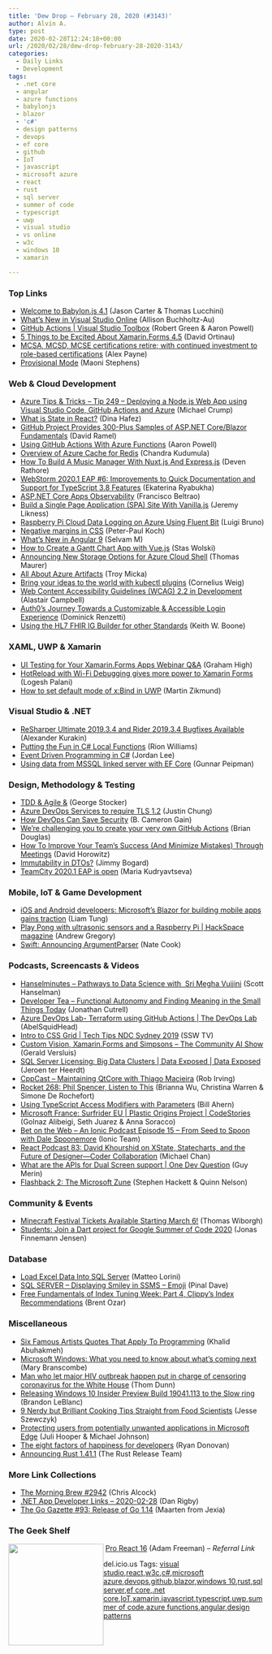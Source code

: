 ```yaml
---
title: 'Dew Drop – February 28, 2020 (#3143)'
author: Alvin A.
type: post
date: 2020-02-28T12:24:18+00:00
url: /2020/02/28/dew-drop-february-28-2020-3143/
categories:
  - Daily Links
  - Development
tags:
  - .net core
  - angular
  - azure functions
  - babylonjs
  - blazor
  - 'c#'
  - design patterns
  - devops
  - ef core
  - github
  - IoT
  - javascript
  - microsoft azure
  - react
  - rust
  - sql server
  - summer of code
  - typescript
  - uwp
  - visual studio
  - vs online
  - w3c
  - windows 10
  - xamarin

---
```

### <a name="top"></a>Top Links

  * <a href="https://blogs.windows.com/windowsdeveloper/2020/02/27/welcome-to-babylon-js-4-1/?WT.mc_id=DX_MVP4025064" target="_blank" rel="noopener noreferrer">Welcome to Babylon.js 4.1</a> (Jason Carter & Thomas Lucchini)
  * <a href="https://devblogs.microsoft.com/visualstudio/whats-new-in-visual-studio-online-feb-2020/" target="_blank" rel="noopener noreferrer">What’s New in Visual Studio Online</a> (Allison Buchholtz-Au)
  * <a href="https://channel9.msdn.com/Shows/Visual-Studio-Toolbox/GitHub-Actions?WT.mc_id=DX_MVP4025064" target="_blank" rel="noopener noreferrer">GitHub Actions | Visual Studio Toolbox</a> (Robert Green & Aaron Powell)
  * <a href="https://devblogs.microsoft.com/xamarin/xamarin-forms-4-5/" target="_blank" rel="noopener noreferrer">5 Things to be Excited About Xamarin.Forms 4.5</a> (David Ortinau)
  * <a href="https://www.microsoft.com/en-us/learning/community-blog-post.aspx?BlogId=8&Id=375282" target="_blank" rel="noopener noreferrer">MCSA, MCSD, MCSE certifications retire; with continued investment to role-based certifications</a> (Alex Payne)
  * <a href="https://devblogs.microsoft.com/dotnet/provisional-mode/" target="_blank" rel="noopener noreferrer">Provisional Mode</a> (Maoni Stephens)



### <a name="web"></a>Web & Cloud Development

  * <a href="https://microsoft.github.io/AzureTipsAndTricks/blog/tip249.html" target="_blank" rel="noopener noreferrer">Azure Tips & Tricks &#8211; Tip 249 &#8211; Deploying a Node.js Web App using Visual Studio Code, GitHub Actions and Azure</a> (Michael Crump)
  * <a href="https://medium.com/@deedee8/what-is-state-in-react-7e4ba938df23" target="_blank" rel="noopener noreferrer">What is State in React?</a> (Dina Hafez)
  * <a href="https://visualstudiomagazine.com/articles/2020/02/27/aspnet-core-fundamentals.aspx" target="_blank" rel="noopener noreferrer">GitHub Project Provides 300-Plus Samples of ASP.NET Core/Blazor Fundamentals</a> (David Ramel)
  * <a href="https://dev.to/azure/using-github-actions-with-azure-functions-158p" target="_blank" rel="noopener noreferrer">Using GitHub Actions With Azure Functions</a> (Aaron Powell)
  * <a href="https://www.red-gate.com/simple-talk/dotnet/net-development/overview-of-azure-cache-for-redis/" target="_blank" rel="noopener noreferrer">Overview of Azure Cache for Redis</a> (Chandra Kudumula)
  * <a href="https://www.smashingmagazine.com/2020/02/music-manager-nuxtjs-expressjs/" target="_blank" rel="noopener noreferrer">How To Build A Music Manager With Nuxt.js And Express.js</a> (Deven Rathore)
  * <a href="https://blog.jetbrains.com/webstorm/2020/02/webstorm-2020-1-eap-6/" target="_blank" rel="noopener noreferrer">WebStorm 2020.1 EAP #6: Improvements to Quick Documentation and Support for TypeScript 3.8 Features</a> (Ekaterina Ryabukha)
  * <a href="https://devblogs.microsoft.com/aspnet/observability-asp-net-core-apps/" target="_blank" rel="noopener noreferrer">ASP.NET Core Apps Observability</a> (Francisco Beltrao)
  * <a href="https://www.codeproject.com/Articles/5260756/Build-a-Single-Page-Application-SPA-Site-With-Vani" target="_blank" rel="noopener noreferrer">Build a Single Page Application (SPA) Site With Vanilla.js</a> (Jeremy Likness)
  * <a href="https://hackernoon.com/raspberry-pi-cloud-data-logging-on-azure-using-fluent-bit-m39i3yhf?source=rss" target="_blank" rel="noopener noreferrer">Raspberry Pi Cloud Data Logging on Azure Using Fluent Bit</a> (Luigi Bruno)
  * <a href="http://www.quirksmode.org/blog/archives/2020/02/negative_margin.html" target="_blank" rel="noopener noreferrer">Negative margins in CSS</a> (Peter-Paul Koch)
  * <a href="https://www.syncfusion.com/blogs/post/whats-new-in-angular-9.aspx" target="_blank" rel="noopener noreferrer">What’s New in Angular 9</a> (Selvam M)
  * <a href="https://www.codeproject.com/Articles/5260671/How-to-Create-a-Gantt-Chart-App-with-Vue-js" target="_blank" rel="noopener noreferrer">How to Create a Gantt Chart App with Vue.js</a> (Stas Wolski)
  * <a href="https://techcommunity.microsoft.com/t5/itops-talk-blog/announcing-new-storage-options-for-azure-cloud-shell/ba-p/1189323" target="_blank" rel="noopener noreferrer">Announcing New Storage Options for Azure Cloud Shell</a> (Thomas Maurer)
  * <a href="https://newsignature.com/articles/all-about-azure-artifacts/" target="_blank" rel="noopener noreferrer">All About Azure Artifacts</a> (Troy Micka)
  * <a href="https://kubernetes.io/blog/2020/02/28/bring-your-ideas-to-the-world-with-kubectl-plugins/" target="_blank" rel="noopener noreferrer">Bring your ideas to the world with kubectl plugins</a> (Cornelius Weig)
  * <a href="https://www.w3.org/blog/2020/02/wcag-22-in-development/" target="_blank" rel="noopener noreferrer">Web Content Accessibility Guidelines (WCAG) 2.2 in Development</a> (Alastair Campbell)
  * <a href="https://auth0.com/blog/auth0s-journey-towards-a-customizable-and-accessible-login-experience/" target="_blank" rel="noopener noreferrer">Auth0’s Journey Towards a Customizable & Accessible Login Experience</a> (Dominick Renzetti)
  * <a href="http://feedproxy.google.com/~r/MotorcycleGuy/~3/9h7VS8VewIk/using-hl7-fhir-ig-builder-for-other.html" target="_blank" rel="noopener noreferrer">Using the HL7 FHIR IG Builder for other Standards</a> (Keith W. Boone)



### <a name="silverlight"></a>XAML, UWP & Xamarin

  * <a href="https://www.syncfusion.com/blogs/post/ui-testing-for-your-xamarin-forms-apps-webinar-qa.aspx" target="_blank" rel="noopener noreferrer">UI Testing for Your Xamarin.Forms Apps Webinar Q&A</a> (Graham High)
  * <a href="https://logeshpalani.blogspot.com/2020/02/hotreload-with-wi-fi-debugging-gives.html" target="_blank" rel="noopener noreferrer">HotReload with Wi-Fi Debugging gives more power to Xamarin Forms</a> (Logesh Palani)
  * <a href="https://blog.mzikmund.com/2020/02/how-to-set-default-mode-of-xbind-in-uwp/" target="_blank" rel="noopener noreferrer">How to set default mode of x:Bind in UWP</a> (Martin Zikmund)



### <a name="dotnet"></a>Visual Studio & .NET

  * <a href="https://blog.jetbrains.com/dotnet/2020/02/28/resharper-ultimate-2019-3-4-and-rider-2019-3-4/" target="_blank" rel="noopener noreferrer">ReSharper Ultimate 2019.3.4 and Rider 2019.3.4 Bugfixes Available</a> (Alexander Kurakin)
  * <a href="http://rion.io/2020/02/28/putting-the-fun-in-c-local-functions/" target="_blank" rel="noopener noreferrer">Putting the Fun in C# Local Functions</a> (Rion Williams)
  * <a href="https://levelup.gitconnected.com/event-driven-programming-in-c-9264efb06c01" target="_blank" rel="noopener noreferrer">Event Driven Programming in C#</a> (Jordan Lee)
  * <a href="https://gunnarpeipman.com/ef-core-mssql-linked-server/" target="_blank" rel="noopener noreferrer">Using data from MSSQL linked server with EF Core</a> (Gunnar Peipman)



### <a name="design"></a>Design, Methodology & Testing

  * <a href="https://georgestocker.com/2020/02/27/tdd-agile/?utm_source=rss&utm_medium=rss&utm_campaign=tdd-agile" target="_blank" rel="noopener noreferrer">TDD & Agile &</a> (George Stocker)
  * <a href="https://devblogs.microsoft.com/devops/azure-devops-services-to-require-tls-1-2/" target="_blank" rel="noopener noreferrer">Azure DevOps Services to require TLS 1.2</a> (Justin Chung)
  * <a href="https://thenewstack.io/how-devops-can-save-security/" target="_blank" rel="noopener noreferrer">How DevOps Can Save Security</a> (B. Cameron Gain)
  * <a href="https://github.blog/2020-02-27-were-challenging-you-to-create-your-very-own-github-actions/" target="_blank" rel="noopener noreferrer">We’re challenging you to create your very own GitHub Actions</a> (Brian Douglas)
  * <a href="https://blog.trello.com/team-success-meetings" target="_blank" rel="noopener noreferrer">How To Improve Your Team&#8217;s Success (And Minimize Mistakes) Through Meetings</a> (David Horowitz)
  * <a href="http://feedproxy.google.com/~r/GrabBagOfT/~3/CutbsWkRimg/" target="_blank" rel="noopener noreferrer">Immutability in DTOs?</a> (Jimmy Bogard)
  * <a href="https://blog.jetbrains.com/teamcity/2020/02/teamcity-2020-1-eap-is-open/" target="_blank" rel="noopener noreferrer">TeamCity 2020.1 EAP is open</a> (Maria Kudryavtseva)



### <a name="mobile"></a>Mobile, IoT & Game Development

  * <a href="https://www.zdnet.com/article/ios-and-android-developers-microsofts-blazor-for-building-mobile-apps-gains-traction/#ftag=RSSbaffb68" target="_blank" rel="noopener noreferrer">iOS and Android developers: Microsoft&#8217;s Blazor for building mobile apps gains traction</a> (Liam Tung)
  * <a href="https://www.raspberrypi.org/blog/play-pong-with-ultrasonic-sensors-and-a-raspberry-pi-hackspace-magazine/" target="_blank" rel="noopener noreferrer">Play Pong with ultrasonic sensors and a Raspberry Pi | HackSpace magazine</a> (Andrew Gregory)
  * <a href="https://swift.org/blog/argument-parser/" target="_blank" rel="noopener noreferrer">Swift: Announcing ArgumentParser</a> (Nate Cook)



### <a name="podcasts"></a>Podcasts, Screencasts & Videos

  * <a href="https://hanselminutes.simplecast.com/episodes/pathways-to-data-science-with-sri-megha-vujjini-FVBuGWdo" target="_blank" rel="noopener noreferrer">Hanselminutes &#8211; Pathways to Data Science with&nbsp; Sri Megha Vujjini</a> (Scott Hanselman)
  * <a href="http://developertea.simplecast.fm/7824b47e" target="_blank" rel="noopener noreferrer">Developer Tea &#8211; Functional Autonomy and Finding Meaning in the Small Things Today</a> (Jonathan Cutrell)
  * <a href="https://channel9.msdn.com/Shows/DevOps-Lab/Azure-DevOps-Lab-Terraform-using-GitHub-Actions?WT.mc_id=DX_MVP4025064" target="_blank" rel="noopener noreferrer">Azure DevOps Lab- Terraform using GitHub Actions | The DevOps Lab</a> (AbelSquidHead)
  * <a href="http://www.youtube.com/watch?v=q_nwkRfpspQ" target="_blank" rel="noopener noreferrer">Intro to CSS Grid | Tech Tips NDC Sydney 2019</a> (SSW TV)
  * <a href="https://blog.verslu.is/xamarin/xamarin-forms-xamarin/custom-vision-xamarin-forms-simpsons/?utm_source=rss&utm_medium=rss&utm_campaign=custom-vision-xamarin-forms-simpsons" target="_blank" rel="noopener noreferrer">Custom Vision, Xamarin.Forms and Simpsons – The Community AI Show</a> (Gerald Versluis)
  * <a href="https://channel9.msdn.com/Shows/Data-Exposed/SQL-Server-Licensing-Big-Data-Clusters--Data-Exposed?WT.mc_id=DX_MVP4025064" target="_blank" rel="noopener noreferrer">SQL Server Licensing: Big Data Clusters | Data Exposed | Data Exposed</a> (Jeroen ter Heerdt)
  * <a href="http://cppcast.libsyn.com/maintaining-qtcore-with-thiago-macieira" target="_blank" rel="noopener noreferrer">CppCast &#8211; Maintaining QtCore with Thiago Macieira</a> (Rob Irving)
  * <a href="http://relay.fm/rocket/268" target="_blank" rel="noopener noreferrer">Rocket 268: Phil Spencer, Listen to This</a> (Brianna Wu, Christina Warren & Simone De Rochefort)
  * <a href="http://www.youtube.com/watch?v=xpZ_zQz1B_8" target="_blank" rel="noopener noreferrer">Using TypeScript Access Modifiers with Parameters</a> (Bill Ahern)
  * <a href="https://channel9.msdn.com/Shows/CodeStories/Microsoft-France-Surfrider-EU--Plastic-Origins-Project?WT.mc_id=DX_MVP4025064" target="_blank" rel="noopener noreferrer">Microsoft France: Surfrider EU | Plastic Origins Project | CodeStories</a> (Golnaz Alibeigi, Seth Juarez & Anna Soracco)
  * <a href="https://share.transistor.fm/s/f4c05c00" target="_blank" rel="noopener noreferrer">Bet on the Web &#8211; An Ionic Podcast Episode 15 &#8211; From Seed to Spoon with Dale Spoonemore</a> (Ionic Team)
  * <a href="http://reactpodcast.com/83" target="_blank" rel="noopener noreferrer">React Podcast 83: David Khourshid on XState, Statecharts, and the Future of Designer—Coder Collaboration</a> (Michael Chan)
  * <a href="http://www.youtube.com/watch?v=pqicOpVy7uI" target="_blank" rel="noopener noreferrer">What are the APIs for Dual Screen support | One Dev Question</a> (Guy Merin)
  * <a href="http://relay.fm/flashback/2" target="_blank" rel="noopener noreferrer">Flashback 2: The Microsoft Zune</a> (Stephen Hackett & Quinn Nelson)



### <a name="events"></a>Community & Events

  * <a href="https://news.xbox.com/en-us/2020/02/27/minecraft-festival-tickets-available-starting-march-6/" target="_blank" rel="noopener noreferrer">Minecraft Festival Tickets Available Starting March 6!</a> (Thomas Wiborgh)
  * <a href="https://medium.com/dartlang/students-join-a-dart-project-for-google-summer-of-code-2020-655d39b557c2?source=rss----23738d481ce8---4" target="_blank" rel="noopener noreferrer">Students: Join a Dart project for Google Summer of Code 2020</a> (Jonas Finnemann Jensen)



### <a name="sql"></a>Database

  * <a href="http://feedproxy.google.com/~r/MSSQLTips-LatestSqlServerTips/~3/_Y6AOzZbVic/" target="_blank" rel="noopener noreferrer">Load Excel Data Into SQL Server</a> (Matteo Lorini)
  * <a href="https://blog.sqlauthority.com/2020/02/28/sql-server-displaying-smiley-in-ssms-emoji/" target="_blank" rel="noopener noreferrer">SQL SERVER – Displaying Smiley in SSMS – Emoji</a> (Pinal Dave)
  * <a href="https://www.brentozar.com/archive/2020/02/free-fundamentals-of-index-tuning-week-part-4-clippys-index-recommendations/" target="_blank" rel="noopener noreferrer">Free Fundamentals of Index Tuning Week: Part 4, Clippy’s Index Recommendations</a> (Brent Ozar)



### <a name="misc"></a>Miscellaneous

  * <a href="https://khalidabuhakmeh.com/six-famous-artists-quotes-that-apply-to-programming" target="_blank" rel="noopener noreferrer">Six Famous Artists Quotes That Apply To Programming</a> (Khalid Abuhakmeh)
  * <a href="https://www.techrepublic.com/article/microsoft-windows-what-you-need-to-know-about-whats-coming-next/" target="_blank" rel="noopener noreferrer">Microsoft Windows: What you need to know about what&#8217;s coming next</a> (Mary Branscombe)
  * <a href="https://boingboing.net/2020/02/28/man-who-let-major-hiv-outbreak.html" target="_blank" rel="noopener noreferrer">Man who let major HIV outbreak happen put in charge of censoring coronavirus for the White House</a> (Thom Dunn)
  * <a href="https://blogs.windows.com/windowsexperience/2020/02/27/releasing-windows-10-insider-preview-build-19041-113-to-the-slow-ring/?WT.mc_id=DX_MVP4025064" target="_blank" rel="noopener noreferrer">Releasing Windows 10 Insider Preview Build 19041.113 to the Slow ring</a> (Brandon LeBlanc)
  * <a href="http://feedproxy.google.com/~r/apartmenttherapy/main/~3/0OrIbSXaqbo/scientific-cooking-tips-36720043" target="_blank" rel="noopener noreferrer">9 Nerdy but Brilliant Cooking Tips Straight from Food Scientists</a> (Jesse Szewczyk)
  * <a href="https://blogs.windows.com/msedgedev/2020/02/27/protecting-users-potentially-unwanted-apps/?WT.mc_id=DX_MVP4025064" target="_blank" rel="noopener noreferrer">Protecting users from potentially unwanted applications in Microsoft Edge</a> (Juli Hooper & Michael Johnson)
  * <a href="https://stackoverflow.blog/2020/02/27/the-eight-factors-of-happiness-for-developers/" target="_blank" rel="noopener noreferrer">The eight factors of happiness for developers</a> (Ryan Donovan)
  * <a href="https://blog.rust-lang.org/2020/02/27/Rust-1.41.1.html" target="_blank" rel="noopener noreferrer">Announcing Rust 1.41.1</a> (The Rust Release Team)



### <a name="links"></a>More Link Collections

  * <a href="http://feedproxy.google.com/~r/ReflectivePerspective/~3/fo4zwX3TQRg/" target="_blank" rel="noopener noreferrer">The Morning Brew #2942</a> (Chris Alcock)
  * <a href="https://links.danrigby.com/2020/02/app-developer-links-2020-02-28/" target="_blank" rel="noopener noreferrer">.NET App Developer Links &#8211; 2020-02-28</a> (Dan Rigby)
  * <a href="http://gogazette.com/post/93-release-of-go-1-14" target="_blank" rel="noopener noreferrer">The Go Gazette #93: Release of Go 1.14</a> (Maarten from Jexia)



### <a name="shelf"></a>The Geek Shelf

<img loading="lazy" decoding="async" width="187" height="200" align="left" style="margin: 0px 0px 10px; border: 0px currentcolor; border-image: none; float: left; display: inline; background-image: none;" src="https://m.media-amazon.com/images/I/61l3by8KzyL._AC_UL320_ML3_.jpg" border="0" /> &nbsp;<a href="https://www.amazon.com/Pro-React-16-Adam-Freeman/dp/1484244508/?tag=amavin-20" target="_blank" rel="noopener noreferrer">Pro React 16</a> (Adam Freeman) _&#8211; Referral Link_









<div class="wlWriterEditableSmartContent" id="scid:77ECF5F8-D252-44F5-B4EB-D463C5396A79:30e60374-9d86-4aaf-8195-4ceed8997a28" style="margin: 0px; padding: 0px; float: none; display: inline;">
  del.icio.us Tags: <a href="http://del.icio.us/popular/visual+studio" rel="tag">visual studio</a>,<a href="http://del.icio.us/popular/react" rel="tag">react</a>,<a href="http://del.icio.us/popular/w3c" rel="tag">w3c</a>,<a href="http://del.icio.us/popular/c%23" rel="tag">c#</a>,<a href="http://del.icio.us/popular/microsoft+azure" rel="tag">microsoft azure</a>,<a href="http://del.icio.us/popular/devops" rel="tag">devops</a>,<a href="http://del.icio.us/popular/github" rel="tag">github</a>,<a href="http://del.icio.us/popular/blazor" rel="tag">blazor</a>,<a href="http://del.icio.us/popular/windows+10" rel="tag">windows 10</a>,<a href="http://del.icio.us/popular/rust" rel="tag">rust</a>,<a href="http://del.icio.us/popular/sql+server" rel="tag">sql server</a>,<a href="http://del.icio.us/popular/ef+core" rel="tag">ef core</a>,<a href="http://del.icio.us/popular/.net+core" rel="tag">.net core</a>,<a href="http://del.icio.us/popular/IoT" rel="tag">IoT</a>,<a href="http://del.icio.us/popular/xamarin" rel="tag">xamarin</a>,<a href="http://del.icio.us/popular/javascript" rel="tag">javascript</a>,<a href="http://del.icio.us/popular/typescript" rel="tag">typescript</a>,<a href="http://del.icio.us/popular/uwp" rel="tag">uwp</a>,<a href="http://del.icio.us/popular/summer+of+code" rel="tag">summer of code</a>,<a href="http://del.icio.us/popular/azure+functions" rel="tag">azure functions</a>,<a href="http://del.icio.us/popular/angular" rel="tag">angular</a>,<a href="http://del.icio.us/popular/design+patterns" rel="tag">design patterns</a>
</div>